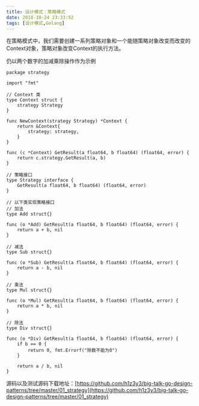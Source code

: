 ```yaml
---
title: 设计模式：策略模式
date: 2018-10-24 23:33:52
tags: [设计模式,Golang]
---
```


在策略模式中，我们需要创建一系列策略对象和一个能随策略对象改变而改变的Context对象，策略对象改变Context的执行方法。    

仍以两个数字的加减乘除操作作为示例
<!-- more -->

````
package strategy

import "fmt"

// Context 类
type Context struct {
	strategy Strategy
}

func NewContext(strategy Strategy) *Context {
	return &Context{
		strategy: strategy,
	}
}

func (c *Context) GetResult(a float64, b float64) (float64, error) {
	return c.strategy.GetResult(a, b)
}

// 策略接口
type Strategy interface {
	GetResult(a float64, b float64) (float64, error)
}

// 以下类实现策略接口
// 加法
type Add struct{}

func (o *Add) GetResult(a float64, b float64) (float64, error) {
	return a + b, nil
}

// 减法
type Sub struct{}

func (o *Sub) GetResult(a float64, b float64) (float64, error) {
	return a - b, nil
}

// 乘法
type Mul struct{}

func (o *Mul) GetResult(a float64, b float64) (float64, error) {
	return a * b, nil
}

// 除法
type Div struct{}

func (o *Div) GetResult(a float64, b float64) (float64, error) {
	if b == 0 {
		return 0, fmt.Errorf("除数不能为0")
	}

	return a / b, nil
}

````
源码以及测试源码下载地址：[https://github.com/h1z3y3/big-talk-go-design-patterns/tree/master/01_strategy](https://github.com/h1z3y3/big-talk-go-design-patterns/tree/master/01_strategy)